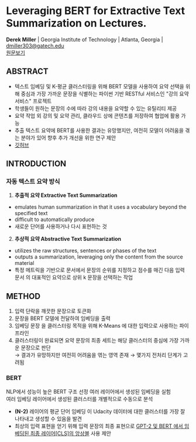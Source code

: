 # Leveraging BERT for Extractive Text Summarization on Lectures. 
**Derek Miller** | Georgia Institute of Technology | Atlanta, Georgia | dmiller303@gatech.edu  
[원문보기](https://arxiv.org/abs/1906.04165)


## ABSTRACT
- 텍스트 임베딩 및 K-평균 클러스터링을 위해 BERT 모델을 사용하여 요약 선택을 위해 중심과 가장 가까운 문장을 식별하는 파이썬 기반 RESTful 서비스인 "강의 요약 서비스" 프로젝트  
- 학생들이 원하는 문장의 수에 따라 강의 내용을 요약할 수 있는 유틸리티 제공
- 요약 작업 외 강의 및 요약 관리, 클라우드 상에 콘텐츠를 저장하여 협업에 활용 가능 
- 추출 텍스트 요약에 BERT를 사용한 결과는 유망했지만, 여전히 모델이 어려움을 겪는 분야가 있어 향후 추가 개선을 위한 연구 제안
- [깃허브](https://github.com/dmmiller612/lecture-summarizer)  


## INTRODUCTION
### 자동 텍스트 요약 방식
1. **추출적 요약 Extractive Text Summarization**
- emulates human summarization in that it uses a vocabulary beyond the specified text
- difficult to automatically produce
- 새로운 단어를 사용하거나 다시 표현하는 것
2. **추상적 요약 Abstractive Text Summarization**
- utilizes the raw structures, sentences or phases of the text
- outputs a summarization, leveraging only the content from the source material
- 특정 메트릭을 기반으로 문서에서 문장의 순위를 지정하고 점수를 매긴 다음 입력 문서 의 대표적인 요약으로 상위 k 문장을 선택하는 작업 

## METHOD
1. 입력 단락을 깨끗한 문장으로 토큰화
2. 문장을 BERT 모델에 전달하여 임베딩을 출력
3. 임베딩 문장 을 클러스터링 목적을 위해 K-Means 에 대한 입력으로 사용하는 파이프라인
4. 클러스터링이 완료되면 요약 문장의 최종 세트는 해당 클러스터의 중심에 가장 가까운 문장으로 판단  
    → 결과가 유망하지만 여전히 어려움을 엮는 영역 존재
    → 몇가지 전처리 단계가 고려됨

### BERT
NLP에서 성능이 높은 BERT 구조 선정
여러 레이어에서 생성된 임베딩을 실험  
여러 임베딩 레이어에서 생성된 클러스터를 개별적으로 수동으로 분석  
- **(N-2)** 레이어의 평균 단어 임베딩 이 Udacity 데이터에 대한 클러스터를 가장 잘 나타내고 생성할 수 있음을 발견  
- 최상의 입력 표현을 얻기 위해 입력 문장의 최종 표현으로 <u>GPT-2 및 BERT 에서 임베딩된 최종 레이어[CLS]의 앙상블</u> 사용 제안
